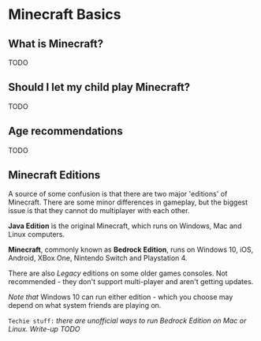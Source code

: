 # Minecraft Basics

## What is Minecraft?

TODO

## Should I let my child play Minecraft?

TODO

## Age recommendations

TODO

## Minecraft Editions

A source of some confusion is that there are two major 'editions' of Minecraft. There are some minor differences in gameplay, but the biggest issue is that they cannot do multiplayer with each other. 

**Java Edition** is the original Minecraft, which runs on Windows, Mac and Linux computers.

**Minecraft**, commonly known as **Bedrock Edition**, runs on Windows 10, iOS, Android, XBox One, Nintendo Switch and Playstation 4.

There are also _Legacy_ editions on some older games consoles. Not recommended - they don't support multi-player and aren't getting updates.

_Note that_ Windows 10 can run either edition - which you choose may depend on what system friends are playing on.

`Techie stuff:` _there are unofficial ways to run Bedrock Edition on Mac or Linux. Write-up TODO_
